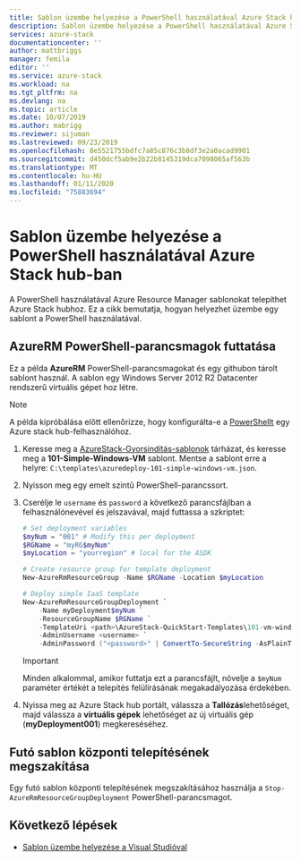 ```yaml
---
title: Sablon üzembe helyezése a PowerShell használatával Azure Stack hub-ban | Microsoft Docs
description: Sablon üzembe helyezése a PowerShell használatával Azure Stack hub-ban.
services: azure-stack
documentationcenter: ''
author: mattbriggs
manager: femila
editor: ''
ms.service: azure-stack
ms.workload: na
ms.tgt_pltfrm: na
ms.devlang: na
ms.topic: article
ms.date: 10/07/2019
ms.author: mabrigg
ms.reviewer: sijuman
ms.lastreviewed: 09/23/2019
ms.openlocfilehash: 8e5521755bdfc7a85c876c3b8df3e2a0acad9901
ms.sourcegitcommit: d450dcf5ab9e2b22b8145319dca7098065af563b
ms.translationtype: MT
ms.contentlocale: hu-HU
ms.lasthandoff: 01/11/2020
ms.locfileid: "75883694"
---
```

# <a name="deploy-a-template-using-powershell-in-azure-stack-hub"></a>Sablon üzembe helyezése a PowerShell használatával Azure Stack hub-ban

A PowerShell használatával Azure Resource Manager sablonokat telepíthet Azure Stack hubhoz. Ez a cikk bemutatja, hogyan helyezhet üzembe egy sablont a PowerShell használatával.

## <a name="run-azurerm-powershell-cmdlets"></a>AzureRM PowerShell-parancsmagok futtatása

Ez a példa **AzureRM** PowerShell-parancsmagokat és egy githubon tárolt sablont használ. A sablon egy Windows Server 2012 R2 Datacenter rendszerű virtuális gépet hoz létre.

>[!NOTE]
> A példa kipróbálása előtt ellenőrizze, hogy konfigurálta-e a [PowerShellt](azure-stack-powershell-configure-user.md) egy Azure stack hub-felhasználóhoz.

1. Keresse meg a [AzureStack-Gyorsindítás-sablonok](https://aka.ms/AzureStackGitHub) tárházat, és keresse meg a **101-Simple-Windows-VM** sablont. Mentse a sablont erre a helyre: `C:\templates\azuredeploy-101-simple-windows-vm.json`.
2. Nyisson meg egy emelt szintű PowerShell-parancssort.
3. Cserélje le `username` és `password` a következő parancsfájlban a felhasználónevével és jelszavával, majd futtassa a szkriptet:

    ```powershell
    # Set deployment variables
    $myNum = "001" # Modify this per deployment
    $RGName = "myRG$myNum"
    $myLocation = "yourregion" # local for the ASDK

    # Create resource group for template deployment
    New-AzureRmResourceGroup -Name $RGName -Location $myLocation

    # Deploy simple IaaS template
    New-AzureRmResourceGroupDeployment `
        -Name myDeployment$myNum `
        -ResourceGroupName $RGName `
        -TemplateUri <path>\AzureStack-QuickStart-Templates\101-vm-windows-create\azuredeploy.json `
        -AdminUsername <username> `
        -AdminPassword ("<password>" | ConvertTo-SecureString -AsPlainText -Force)
    ```

    >[!IMPORTANT]
    > Minden alkalommal, amikor futtatja ezt a parancsfájlt, növelje a `$myNum` paraméter értékét a telepítés felülírásának megakadályozása érdekében.

4. Nyissa meg az Azure Stack hub portált, válassza a **Tallózás**lehetőséget, majd válassza a **virtuális gépek** lehetőséget az új virtuális gép (**myDeployment001**) megkereséséhez.

## <a name="cancel-a-running-template-deployment"></a>Futó sablon központi telepítésének megszakítása

Egy futó sablon központi telepítésének megszakításához használja a `Stop-AzureRmResourceGroupDeployment` PowerShell-parancsmagot.

## <a name="next-steps"></a>Következő lépések

- [Sablon üzembe helyezése a Visual Studióval](azure-stack-deploy-template-visual-studio.md)

